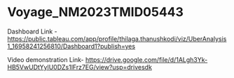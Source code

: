# Voyage_NM2023TMID05443
Dashboard Link - https://public.tableau.com/app/profile/thilaga.thanushkodi/viz/UberAnalysis1_16958241256810/Dashboard1?publish=yes

Video demonstration Link- https://drive.google.com/file/d/1ALgh3Yk-HB5VwUDtYylU0DZs1lFrz7EG/view?usp=drivesdk
